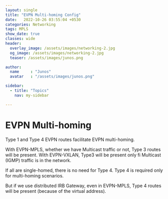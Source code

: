 ```yaml
---
layout: single
title: "EVPN Multi-homing Config"
date:   2022-10-26 03:55:04 +0530
categories: Networking
tags: MPLS
show_date: true
classes: wide
header:
  overlay_image: /assets/images/networking-2.jpg
  og_image: /assets/images/networking-2.jpg
  teaser: /assets/images/junos.png

author:
  name     : "Junos"
  avatar   : "/assets/images/junos.png"

sidebar:
  - title: "Topics"
    nav: my-sidebar

---
```


# EVPN Multi-homing

Type 1 and Type 4 EVPN routes facilitate EVPN multi-homing.

With EVPN-MPLS, whether we have Multicast traffic or not, Type 3 routes will be present.
With EVPN-VXLAN, Type3 will be present only fi Multicast (IGMP) traffic is in the network.


If all are single-homed, there is no need for Type 4.
Type 4 is required only for multi-homing scenarios.

But if we use distributed IRB Gateway, even in EVPN-MPLS, Type 4 routes will be present (because of the virtual address).
